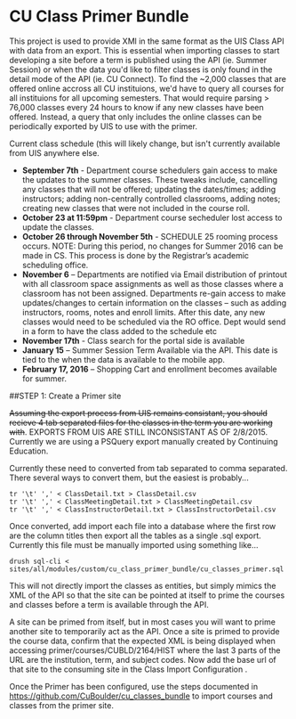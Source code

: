 # CU Class Primer Bundle

This project is used to provide XMl in the same format as the UIS Class API with data from an export. This is essential when importing classes to start developing a site before a term is published using the API (ie. Summer Session) or when the data you'd like to filter classes is only found in the detail mode of the API (ie. CU Connect). To find the ~2,000 classes that are offered online accross all CU instituions, we'd have to query all courses for all instituions for all upcoming semesters.  That would require parsing > 76,000 classes every 24 hours to know if any new classes have been offered.  Instead, a query that only includes the online classes can be periodically exported by UIS to use with the primer.

Current class schedule (this will likely change, but isn't currently available from UIS anywhere else.

- **September 7th** - Department course schedulers  gain access to make the updates to the  summer classes.   These tweaks include, cancelling any classes that will not be offered; updating the dates/times; adding instructors; adding non-centrally controlled classrooms, adding notes; creating new classes that were not included in the course roll.
- **October 23 at 11:59pm** -  Department course secheduler lost access to update the classes. 
- **October 26 through November 5th** -  SCHEDULE 25 rooming process occurs. NOTE: During this period, no changes for Summer 2016 can be made in CS. This process is done by the Registrar’s academic scheduling office.
- **November 6** – Departments are notified via Email distribution of printout with all classroom space assignments as well as those classes where a classroom has not been assigned. Departments re-gain access to make updates/changes to certain information on the classes – such as adding instructors, rooms, notes and enroll limits.  After this date, any new classes would need to be scheduled via the RO office.  Dept would send in a form to have the class added to the schedule etc
- **November 17th** - Class search for the portal side is available
- **January 15** – Summer Session Term Available via the API.  This date is tied to the when the data is available to the mobile app.  
- **February 17, 2016** – Shopping Cart and enrollment becomes available for summer.

##STEP 1: Create a Primer site

~~Assuming the export process from UIS remains consistant, you should recieve 4 tab separated files for the classes in the term you are working with~~.  EXPORTS FROM UIS ARE STILL INCONSISTANT AS OF 2/8/2015.  Currently we are using a PSQuery export manually created by Continuing Education.

Currently these need to converted from tab separated to comma separated.  There several ways to convert them, but the easiest is probably...

```
tr '\t' ',' < ClassDetail.txt > ClassDetail.csv
tr '\t' ',' < ClassMeetingDetail.txt > ClassMeetingDetail.csv
tr '\t' ',' < ClassInstructorDetail.txt > ClassInstructorDetail.csv
```

Once converted, add import each file into a database where the first row are the column titles then export all the tables as a single .sql export.  Currently this file must be manually imported using something like...

```
drush sql-cli < sites/all/modules/custom/cu_class_primer_bundle/cu_classes_primer.sql
```

This will not directly import the classes as entities, but simply mimics the XML of the API so that the site can be pointed at itself to prime the courses and classes before a term is available through the API.

A site can be primed from itself, but in most cases you will want to prime another site to temporarily act as the API.  Once a site is primed to provide the course data, confirm that the expected XML is being displayed when accessing primer/courses/CUBLD/2164/HIST where the last 3 parts of the URL are the institution, term, and subject codes.  Now add the base url of that site to the consuming site in the Class Import Configuration . 

Once the Primer has been configured, use the steps documented in https://github.com/CuBoulder/cu_classes_bundle to import courses and classes from the primer site. 


